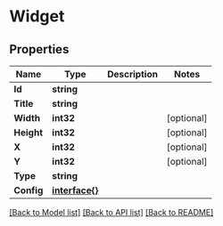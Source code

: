 # Widget

## Properties

Name | Type | Description | Notes
------------ | ------------- | ------------- | -------------
**Id** | **string** |  | 
**Title** | **string** |  | 
**Width** | **int32** |  | [optional] 
**Height** | **int32** |  | [optional] 
**X** | **int32** |  | [optional] 
**Y** | **int32** |  | [optional] 
**Type** | **string** |  | 
**Config** | [**interface{}**](.md) |  | 

[[Back to Model list]](../README.md#documentation-for-models) [[Back to API list]](../README.md#documentation-for-api-endpoints) [[Back to README]](../README.md)


